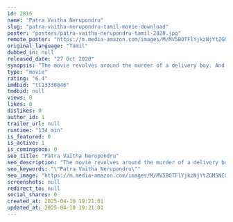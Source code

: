 ```yaml
---
id: 2815
name: "Patra Vaitha Nerupondru"
slug: "patra-vaitha-nerupondru-tamil-movie-download"
poster: "posters/patra-vaitha-nerupondru-tamil-2020.jpg"
remote_poster: "https://m.media-amazon.com/images/M/MV5BOTFlYjkzNjYtZGM5NC00OTZhLWIzZTItOGUzOTFiZWZlZmU3XkEyXkFqcGdeQXVyMTI1NTUyODAx._V1_SX300.jpg"
original_language: "Tamil"
dubbed_in: null
released_date: "27 Oct 2020"
synopsis: "The movie revolves around the murder of a delivery boy. And more murders happen. After some serious probing, it is suspected that a huge mafia network behind these murders. How the culprits are tracked down is the rest of the movie."
type: "movie"
rating: "6.4"
imdbid: "tt13330846"
tmdbid: null
views: 0
likes: 0
dislikes: 0
author_id: 1
trailer_url: null
runtime: "134 min"
is_featured: 0
is_active: 1
is_comingsoon: 0
seo_title: "Patra Vaitha Nerupondru"
seo_description: "The movie revolves around the murder of a delivery boy. And more murders happen. After some serious probing, it is suspected that a huge mafia network behind these murders. How the culprits are tracked down is the rest of the movie."
seo_keywords: "\"Patra Vaitha Nerupondru\""
seo_image: "https://m.media-amazon.com/images/M/MV5BOTFlYjkzNjYtZGM5NC00OTZhLWIzZTItOGUzOTFiZWZlZmU3XkEyXkFqcGdeQXVyMTI1NTUyODAx._V1_SX300.jpg"
screenshots: null
redirect_to: null
social_shares: 0
created_at: 2025-04-10 19:21:01
updated_at: 2025-04-10 19:21:01
---
```


